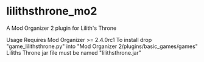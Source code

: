 # lilithsthrone_mo2
A Mod Organizer 2 plugin for Lilith's Throne 

Usage
Requires Mod Organizer >= 2.4.0rc1
To install drop "game_lilithsthrone.py" into "Mod Organizer 2/plugins/basic_games/games"
Liliths Throne jar file must be named "lilithsthrone.jar"
